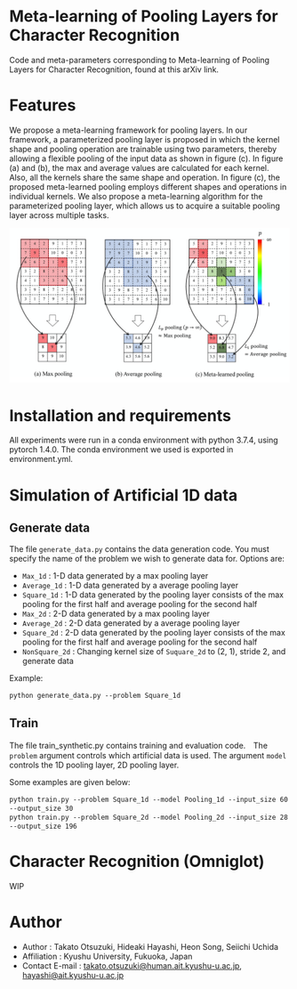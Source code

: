# Meta-learning of Pooling Layers for Character Recognition

Code and meta-parameters corresponding to Meta-learning of Pooling Layers for Character Recognition, found at this arXiv link.
 
# Features
 
We propose a meta-learning framework for pooling layers. In our framework, a parameterized pooling layer is proposed in which the kernel shape and pooling operation are trainable using two parameters, thereby allowing a flexible pooling of the input data as shown in figure (c). 
In figure (a) and (b), the max and average values are calculated for each kernel. Also, all the kernels share the same shape and operation. 
In figure (c), the proposed meta-learned pooling employs different shapes and operations in individual kernels. 
We also propose a meta-learning algorithm for the parameterized pooling layer, which allows us to acquire a suitable pooling layer across multiple tasks. 

<div align="center">
<img src=./figures/PoolingComparison.png alt="属性" title="タイトル">
</div>

<!-- <img src=./figures/figure2-7.jpg width="460px"> -->
 
# Installation and requirements
 
All experiments were run in a conda environment with python 3.7.4, using pytorch 1.4.0. The conda environment we used is exported in environment.yml.
 
# Simulation of Artificial 1D data
## Generate data
The file ```generate_data.py``` contains the data generation code. You must specify the name of the problem we wish to generate data for. Options are:

* ```Max_1d``` : 1-D data generated by a max pooling layer
* ```Average_1d``` : 1-D data generated by a average pooling layer
* ```Square_1d``` : 1-D data generated by the pooling layer consists of the max pooling for the first half and average pooling for the second half
* ```Max_2d``` : 2-D data generated by a max pooling layer
* ```Average_2d``` : 2-D data generated by a average pooling layer
* ```Square_2d``` : 2-D data generated by the pooling layer consists of the max pooling for the first half and average pooling for the second half
* ```NonSquare_2d``` : Changing kernel size of ```Suquare_2d``` to (2, 1), stride 2, and generate data

Example:  
```
python generate_data.py --problem Square_1d
```

## Train
The file train_synthetic.py contains training and evaluation code.　The ```problem``` argument controls which artificial data is used. The argument ```model``` controls the 1D pooling layer, 2D pooling layer.

Some examples are given below:
```
python train.py --problem Square_1d --model Pooling_1d --input_size 60 --output_size 30
python train.py --problem Square_2d --model Pooling_2d --input_size 28 --output_size 196
```
 
# Character Recognition (Omniglot)
 
WIP
 
# Author 
* Author : Takato Otsuzuki, Hideaki Hayashi, Heon Song, Seiichi Uchida
* Affiliation : Kyushu University, Fukuoka, Japan
* Contact E-mail : takato.otsuzuki@human.ait.kyushu-u.ac.jp, hayashi@ait.kyushu-u.ac.jp
